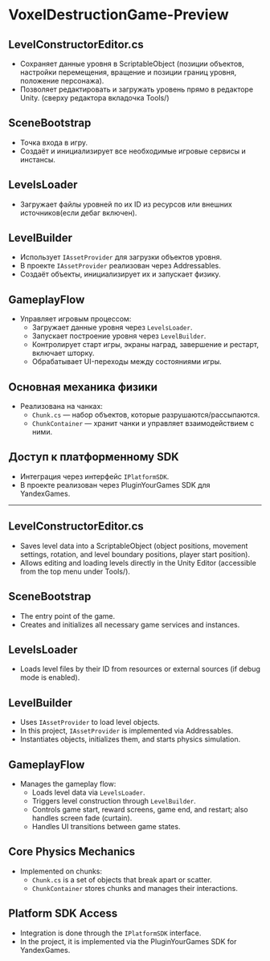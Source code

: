 # VoxelDestructionGame-Preview

## LevelConstructorEditor.cs  
- Сохраняет данные уровня в ScriptableObject (позиции объектов, настройки перемещения, вращение и позиции границ уровня, положение персонажа).  
- Позволяет редактировать и загружать уровень прямо в редакторе Unity. (сверху редактора вкладочка Tools/)

## SceneBootstrap  
- Точка входа в игру.
- Создаёт и инициализирует все необходимые игровые сервисы и инстансы.

## LevelsLoader  
- Загружает файлы уровней по их ID из ресурсов или внешних источников(если дебаг включен).

## LevelBuilder  
- Использует `IAssetProvider` для загрузки объектов уровня.  
- В проекте `IAssetProvider` реализован через Addressables.  
- Создаёт объекты, инициализирует их и запускает физику.

## GameplayFlow  
- Управляет игровым процессом:  
  - Загружает данные уровня через `LevelsLoader`.  
  - Запускает построение уровня через `LevelBuilder`.  
  - Контролирует старт игры, экраны наград, завершение и рестарт, включает шторку.  
  - Обрабатывает UI-переходы между состояниями игры.

## Основная механика физики  
- Реализована на чанках:  
  - `Chunk.cs` — набор объектов, которые разрушаются/рассыпаются.  
  - `ChunkContainer` — хранит чанки и управляет взаимодействием с ними.

## Доступ к платформенному SDK  
- Интеграция через интерфейс `IPlatformSDK`.  
- В проекте реализован через PluginYourGames SDK для YandexGames.

---

## LevelConstructorEditor.cs  
- Saves level data into a ScriptableObject (object positions, movement settings, rotation, and level boundary positions, player start position).  
- Allows editing and loading levels directly in the Unity Editor (accessible from the top menu under Tools/).

## SceneBootstrap  
- The entry point of the game.  
- Creates and initializes all necessary game services and instances.

## LevelsLoader  
- Loads level files by their ID from resources or external sources (if debug mode is enabled).

## LevelBuilder  
- Uses `IAssetProvider` to load level objects.  
- In this project, `IAssetProvider` is implemented via Addressables.  
- Instantiates objects, initializes them, and starts physics simulation.

## GameplayFlow  
- Manages the gameplay flow:  
  - Loads level data via `LevelsLoader`.  
  - Triggers level construction through `LevelBuilder`.  
  - Controls game start, reward screens, game end, and restart; also handles screen fade (curtain).  
  - Handles UI transitions between game states.

## Core Physics Mechanics  
- Implemented on chunks:  
  - `Chunk.cs` is a set of objects that break apart or scatter.  
  - `ChunkContainer` stores chunks and manages their interactions.

## Platform SDK Access  
- Integration is done through the `IPlatformSDK` interface.  
- In the project, it is implemented via the PluginYourGames SDK for YandexGames.

